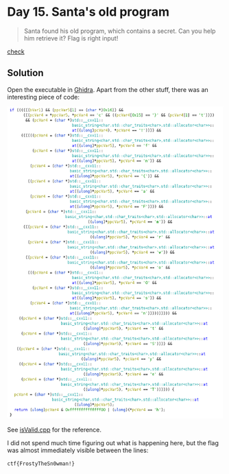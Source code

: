 # Day 15. Santa's old program

> Santa found his old program, which contains a secret. Can you help him retrieve it? Flag is right input!

[check](./check)

## Solution

Open the executable in [Ghidra](https://ghidra-sre.org/). Apart from the other stuff, there was an interesting piece of code:

![ghidra.png](./ghidra.png)

See [isValid.cpp](./isValid.cpp) for the reference.

I did not spend much time figuring out what is happening here, but the flag was almost immediately visible between the lines:

```
ctf{FrostyTheSn0wman!}
```
